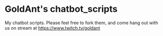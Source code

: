 # GoldAnt's chatbot_scripts
My chatbot scripts. Please feel free to fork them, and come hang out with us on stream at https://www.twitch.tv/goldant
